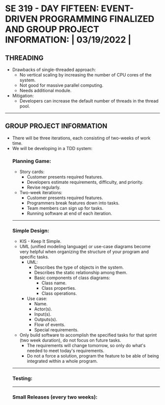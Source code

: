 # **SE 319 - DAY FIFTEEN: EVENT-DRIVEN PROGRAMMING FINALIZED AND GROUP PROJECT INFORMATION: | 03/19/2022 |**

## **THREADING**
* Drawbacks of single-threaded approach:
    * No vertical scaling by increasing the number of CPU cores of the system.
    * Not good for massive parallel computing.
    * Needs additional module.
* Mitigation:
    * Developers can increase the default number of threads in the thread pool. 

---

## **GROUP PROJECT INFORMATION**
* There will be three iterations, each consisting of two-weeks of work time.
* We will be developing in a TDD system:
    ### **Planning Game:**
    * Story cards:
        * Customer presents required features.
        * Developers estimate requirements, difficulty, and priority.
        * Revise regularly. 
    * Two-week iterations:
        * Customer presents required features.
        * Programmers break features down into tasks. 
        * Team members can sign up for tasks. 
        * Running software at end of each iteration.
    ---
    ### **Simple Design:**
    * KIS - Keep It Simple.
    * UML (unified modeling language) or use-case diagrams become very helpful when organizing the structure of your program and specific tasks.
        * UML: 
            * Describes the type of objects in the system.
            * Describes the static relationship among them.
            * Basic components of class diagrams:
                * Class name.
                * Class properties.
                * Class operations.
        * Use case:
            * Name.
            * Actor(s).
            * Input(s).
            * Outputs(s).
            * Flow of events.
            * Special requirements.
    * Only build software to accomplish the specified tasks for that sprint (two week duration), do not focus on future tasks.
        * The requirements will change tomorrow, so only do what's needed to meet today's requirements.
        * Do not a force a solution, program the feature to be able of being integrated within a whole program.
    ---
    ### **Testing:**
    ---
    ### **Small Releases (every two weeks):**
